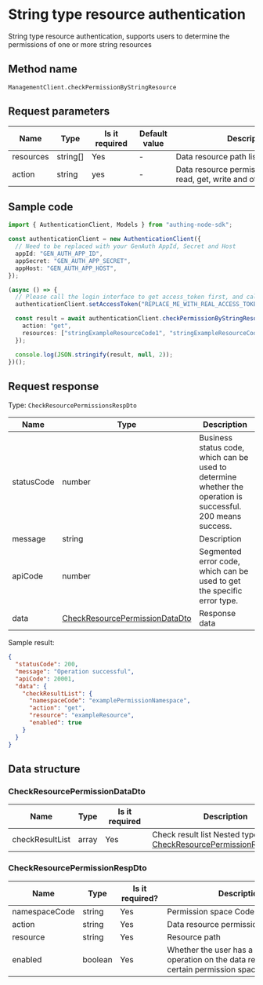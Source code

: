 # String type resource authentication

<!--
Warning⚠️:
Do not modify this document directly,
https://github.com/Authing/authing-docs-factory
Use this project to generate
-->

<LastUpdated />

String type resource authentication, supports users to determine the permissions of one or more string resources

## Method name

`ManagementClient.checkPermissionByStringResource`

## Request parameters

| Name      | Type     | <div style="width:80px">Is it required</div> | <div style="width:60px">Default value</div> | <div style="width:300px">Description</div>                             | <div style="width:200px">Example value</div> |
| --------- | -------- | -------------------------------------------- | ------------------------------------------- | ---------------------------------------------------------------------- | -------------------------------------------- |
| resources | string[] | Yes                                          | -                                           | Data resource path list,                                               | `["exampleResource"]`                        |
| action    | string   | yes                                          | -                                           | Data resource permission operation, read, get, write and other actions | `get`                                        |

## Sample code

```ts
import { AuthenticationClient, Models } from "authing-node-sdk";

const authenticationClient = new AuthenticationClient({
  // Need to be replaced with your GenAuth AppId, Secret and Host
  appId: "GEN_AUTH_APP_ID",
  appSecret: "GEN_AUTH_APP_SECRET",
  appHost: "GEN_AUTH_APP_HOST",
});

(async () => {
  // Please call the login interface to get access_token first, and call the setAccessToken method to set access_token
  authenticationClient.setAccessToken("REPLACE_ME_WITH_REAL_ACCESS_TOKEN");

  const result = await authenticationClient.checkPermissionByStringResource({
    action: "get",
    resources: ["stringExampleResourceCode1", "stringExampleResourceCode2"],
  });

  console.log(JSON.stringify(result, null, 2));
})();
```

## Request response

Type: `CheckResourcePermissionsRespDto`

| Name       | Type                                                                         | Description                                                                                                  |
| ---------- | ---------------------------------------------------------------------------- | ------------------------------------------------------------------------------------------------------------ |
| statusCode | number                                                                       | Business status code, which can be used to determine whether the operation is successful. 200 means success. |
| message    | string                                                                       | Description                                                                                                  |
| apiCode    | number                                                                       | Segmented error code, which can be used to get the specific error type.                                      |
| data       | <a href="#CheckResourcePermissionDataDto">CheckResourcePermissionDataDto</a> | Response data                                                                                                |

Sample result:

```json
{
  "statusCode": 200,
  "message": "Operation successful",
  "apiCode": 20001,
  "data": {
    "checkResultList": {
      "namespaceCode": "examplePermissionNamespace",
      "action": "get",
      "resource": "exampleResource",
      "enabled": true
    }
  }
}
```

## Data structure

### <a id="CheckResourcePermissionDataDto"></a> CheckResourcePermissionDataDto

| Name            | Type  | <div style="width:80px">Is it required</div> | <div style="width:300px">Description</div>                                                                   | <div style="width:200px">Sample value</div> |
| --------------- | ----- | -------------------------------------------- | ------------------------------------------------------------------------------------------------------------ | ------------------------------------------- |
| checkResultList | array | Yes                                          | Check result list Nested type: <a href="#CheckResourcePermissionRespDto">CheckResourcePermissionRespDto</a>. |                                             |

### <a id="CheckResourcePermissionRespDto"></a> CheckResourcePermissionRespDto

| Name          | Type    | <div style="width:80px">Is it required?</div> | <div style="width:300px">Description</div>                                                     | <div style="width:200px">Example value</div> |
| ------------- | ------- | --------------------------------------------- | ---------------------------------------------------------------------------------------------- | -------------------------------------------- |
| namespaceCode | string  | Yes                                           | Permission space Code                                                                          | `examplePermissionNamespace`                 |
| action        | string  | Yes                                           | Data resource permission operation                                                             | `get`                                        |
| resource      | string  | Yes                                           | Resource path                                                                                  | `exampleResource`                            |
| enabled       | boolean | Yes                                           | Whether the user has a certain operation on the data resource under a certain permission space | `true`                                       |

